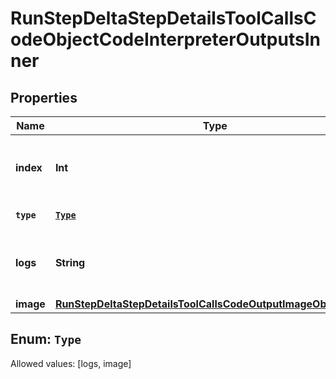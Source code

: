 

# RunStepDeltaStepDetailsToolCallsCodeObjectCodeInterpreterOutputsInner


## Properties

Name | Type | Description | Notes
------------ | ------------- | ------------- | -------------
**index** | **Int** | The index of the output in the outputs array. | 
**`type`** | [**`Type`**](#`Type`) | Always &#x60;logs&#x60;. | 
**logs** | **String** | The text output from the Code Interpreter tool call. |  [optional]
**image** | [**RunStepDeltaStepDetailsToolCallsCodeOutputImageObjectImage**](RunStepDeltaStepDetailsToolCallsCodeOutputImageObjectImage.md) |  |  [optional]


## Enum: `Type`
Allowed values: [logs, image]





